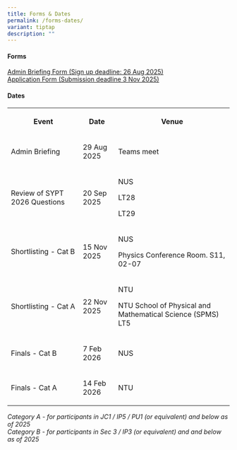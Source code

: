```yaml
---
title: Forms & Dates
permalink: /forms-dates/
variant: tiptap
description: ""
---
```

<h4>Forms</h4>
<p><a href="https://form.gov.sg/6890575d8dc122bf20f2137c" rel="noopener nofollow" target="_blank">Admin Briefing Form (Sign up deadline: 26 Aug 2025)</a>
<br><a href="https://form.gov.sg/68a2af9772fdddd815f3c636" rel="noopener nofollow" target="_blank">Application Form (Submission deadline 3 Nov 2025)</a>
</p>
<h4>Dates&nbsp;</h4>
<table style="minWidth: 75px">
<colgroup>
<col>
<col>
<col>
</colgroup>
<tbody>
<tr>
<th rowspan="1" colspan="1">
<p>Event</p>
</th>
<th rowspan="1" colspan="1">
<p>Date</p>
</th>
<th rowspan="1" colspan="1">
<p>Venue</p>
</th>
</tr>
<tr>
<td rowspan="1" colspan="1">
<p>Admin Briefing</p>
</td>
<td rowspan="1" colspan="1">
<p>29 Aug 2025</p>
</td>
<td rowspan="1" colspan="1">
<p>Teams meet</p>
</td>
</tr>
<tr>
<td rowspan="1" colspan="1">
<p>Review of SYPT 2026 Questions</p>
</td>
<td rowspan="1" colspan="1">
<p>20 Sep 2025</p>
</td>
<td rowspan="1" colspan="1">
<p>NUS</p>
<p>LT28</p>
<p>LT29</p>
</td>
</tr>
<tr>
<td rowspan="1" colspan="1">
<p>Shortlisting - Cat B</p>
</td>
<td rowspan="1" colspan="1">
<p>15 Nov 2025</p>
</td>
<td rowspan="1" colspan="1">
<p>NUS</p>
<p>Physics Conference Room. S11, 02-07</p>
</td>
</tr>
<tr>
<td rowspan="1" colspan="1">
<p>Shortlisting - Cat A</p>
</td>
<td rowspan="1" colspan="1">
<p>22 Nov 2025</p>
</td>
<td rowspan="1" colspan="1">
<p>NTU</p>
<p>NTU School of Physical and Mathematical Science (SPMS) LT5</p>
</td>
</tr>
<tr>
<td rowspan="1" colspan="1">
<p>Finals - Cat B</p>
</td>
<td rowspan="1" colspan="1">
<p>7 Feb 2026</p>
</td>
<td rowspan="1" colspan="1">
<p>NUS</p>
</td>
</tr>
<tr>
<td rowspan="1" colspan="1">
<p>Finals - Cat A</p>
</td>
<td rowspan="1" colspan="1">
<p>14 Feb 2026</p>
</td>
<td rowspan="1" colspan="1">
<p>NTU</p>
</td>
</tr>
</tbody>
</table>
<p><em>Category A - for participants in JC1 / IP5 / PU1 (or equivalent) and below as of 2025</em>
<br><em>Category B - for participants in Sec 3 / IP3 (or equivalent) and and below as of 2025</em>
</p>